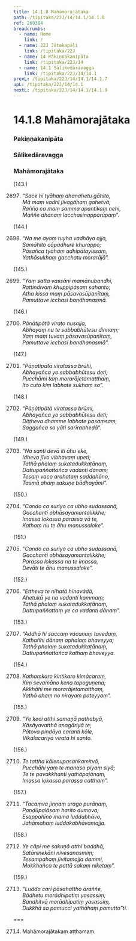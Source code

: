 ```yaml
---
title: 14.1.8 Mahāmorajātaka
path: /tipitaka/22J/14/14.1/14.1.8
ref: 269384
breadcrumbs:
  - name: Home
    link: /
  - name: 22J Jātakapāḷi
    link: /tipitaka/22J
  - name: 14 Pakiṇṇakanipāta
    link: /tipitaka/22J/14
  - name: 14.1 Sālikedāravagga
    link: /tipitaka/22J/14/14.1
prevL: /tipitaka/22J/14/14.1/14.1.7
upL: /tipitaka/22J/14/14.1
nextL: /tipitaka/22J/14/14.1/14.1.9
---
```


# 14.1.8 Mahāmorajātaka

### Pakiṇṇakanipāta

### Sālikedāravagga

### Mahāmorajātaka

(143.)

2697. _“Sace hi tyāhaṃ dhanahetu gāhito,_  
_Mā maṃ vadhī jīvagāhaṃ gahetvā;_  
_Rañño ca maṃ samma upantikaṃ nehi,_  
_Maññe dhanaṃ lacchasinapparūpaṃ”._  


(144.)

2698. _“Na me ayaṃ tuyha vadhāya ajja,_  
_Samāhito cāpadhure khurappo;_  
_Pāsañca tyāhaṃ adhipātayissaṃ,_  
_Yathāsukhaṃ gacchatu morarājā”._  


(145.)

2699. _“Yaṃ satta vassāni mamānubandhi,_  
_Rattindivaṃ khuppipāsaṃ sahanto;_  
_Atha kissa maṃ pāsavasūpanītaṃ,_  
_Pamuttave icchasi bandhanasmā._  


(146.)

2700. _Pāṇātipātā virato nusajja,_  
_Abhayaṃ nu te sabbabhūtesu dinnaṃ;_  
_Yaṃ maṃ tuvaṃ pāsavasūpanītaṃ,_  
_Pamuttave icchasi bandhanasmā”._  


(147.)

2701. _“Pāṇātipātā viratassa brūhi,_  
_Abhayañca yo sabbabhūtesu deti;_  
_Pucchāmi taṃ morarājetamatthaṃ,_  
_Ito cuto kiṃ labhate sukhaṃ so”._  


(148.)

2702. _“Pāṇātipātā viratassa brūmi,_  
_Abhayañca yo sabbabhūtesu deti;_  
_Diṭṭheva dhamme labhate pasaṃsaṃ,_  
_Saggañca so yāti sarīrabhedā”._  


(149.)

2703. _“Na santi devā iti āhu eke,_  
_Idheva jīvo vibhavaṃ upeti;_  
_Tathā phalaṃ sukatadukkaṭānaṃ,_  
_Dattupaññattañca vadanti dānaṃ;_  
_Tesaṃ vaco arahataṃ saddahāno,_  
_Tasmā ahaṃ sakuṇe bādhayāmi”._  


(150.)

2704. _“Cando ca suriyo ca ubho sudassanā,_  
_Gacchanti obhāsayamantalikkhe;_  
_Imassa lokassa parassa vā te,_  
_Kathaṃ nu te āhu manussaloke”._  


(151.)

2705. _“Cando ca suriyo ca ubho sudassanā,_  
_Gacchanti obhāsayamantalikkhe;_  
_Parassa lokassa na te imassa,_  
_Devāti te āhu manussaloke”._  


(152.)

2706. _“Ettheva te nīhatā hīnavādā,_  
_Ahetukā ye na vadanti kammaṃ;_  
_Tathā phalaṃ sukatadukkaṭānaṃ,_  
_Dattupaññattaṃ ye ca vadanti dānaṃ”._  


(153.)

2707. _“Addhā hi saccaṃ vacanaṃ tavedaṃ,_  
_Kathañhi dānaṃ aphalaṃ bhaveyya;_  
_Tathā phalaṃ sukatadukkaṭānaṃ,_  
_Dattupaññattañca kathaṃ bhaveyya._  


(154.)

2708. _Kathaṃkaro kintikaro kimācaraṃ,_  
_Kiṃ sevamāno kena tapoguṇena;_  
_Akkhāhi me morarājetamatthaṃ,_  
_Yathā ahaṃ no nirayaṃ pateyyaṃ”._  


(155.)

2709. _“Ye keci atthi samaṇā pathabyā,_  
_Kāsāyavatthā anagāriyā te;_  
_Pātova piṇḍāya caranti kāle,_  
_Vikālacariyā viratā hi santo._  


(156.)

2710. _Te tattha kālenupasaṅkamitvā,_  
_Pucchāhi yaṃ te manaso piyaṃ siyā;_  
_Te te pavakkhanti yathāpajānaṃ,_  
_Imassa lokassa parassa catthaṃ”._  


(157.)

2711. _“Tacaṃva jiṇṇaṃ urago purāṇaṃ,_  
_Paṇḍūpalāsaṃ harito dumova;_  
_Esappahīno mama luddabhāvo,_  
_Jahāmahaṃ luddakabhāvamajja._  


(158.)

2712. _Ye cāpi me sakuṇā atthi baddhā,_  
_Satāninekāni nivesanasmiṃ;_  
_Tesampahaṃ jīvitamajja dammi,_  
_Mokkhañca te pattā sakaṃ niketaṃ”._  


(159.)

2713. _“Luddo carī pāsahattho araññe,_  
_Bādhetu morādhipatiṃ yasassiṃ;_  
_Bandhitvā morādhipatiṃ yasassiṃ,_  
_Dukkhā sa pamucci yathāhaṃ pamutto”ti._  


===

2714. Mahāmorajātakaṃ aṭṭhamaṃ.




